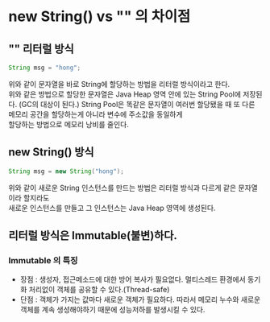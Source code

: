 # new String() vs "" 의 차이점
## "" 리터럴 방식
```java
String msg = "hong";
```
위와 같이 문자열을 바로 String에 할당하는 방법을 리터럴 방식이라고 한다.   
위와 같은 방법으로 할당한 문자열은 Java Heap 영역 안에 있는 String Pool에 저장된다. (GC의 대상이 된다.)
String Pool은 똑같은 문자열이 여러번 할당됐을 때 또 다른 메모리 공간을 할당하는게 아니라 변수에 주소값을 동일하게   
할당하는 방법으로 메모리 낭비를 줄인다.

## new String() 방식
```java
String msg = new String("hong");
```
위와 같이 새로운 String 인스턴스를 만드는 방법은 리터럴 방식과 다르게 같은 문자열이라 할지라도   
새로운 인스턴스를 만들고 그 인스턴스는 Java Heap 영역에 생성된다.

## 리터럴 방식은 Immutable(불변)하다.
### Immutable 의 특징
- 장점 : 생성자, 접근메소드에 대한 방어 복사가 필요없다. 
멀티스레드 환경에서 동기화 처리없이 객체를 공유할 수 있다.(Thread-safe)
- 단점 : 객체가 가지는 값마다 새로운 객체가 필요하다. 따라서 메모리 누수와 새로운 
객체를 계속 생성해야하기 때문에 성능저하를 발생시킬 수 있다.